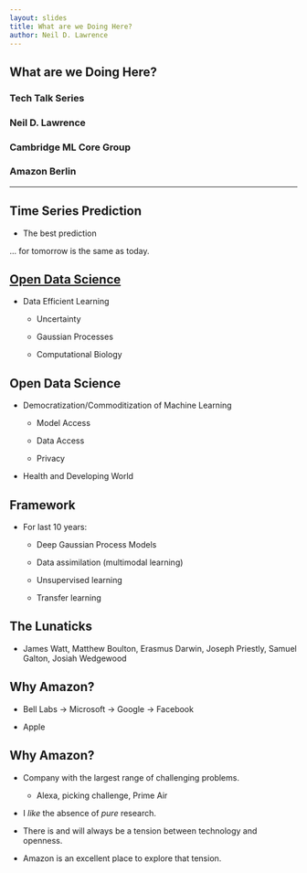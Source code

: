 ```yaml
---
layout: slides
title: What are we Doing Here?
author: Neil D. Lawrence
---
```


## What are we Doing Here?

### Tech Talk Series

### Neil D. Lawrence

### Cambridge ML Core Group

### Amazon Berlin

---

## Time Series Prediction

* The best prediction 

... for tomorrow is the same as today.


## [Open Data Science](http://inverseprobability.com/2014/07/01/open-data-science)
	
* Data Efficient Learning

    * Uncertainty

    * Gaussian Processes
	
	* Computational Biology

## Open Data Science

* Democratization/Commoditization of Machine Learning
    * Model Access 

    * Data Access

    * Privacy

* Health and Developing World

## Framework

* For last 10 years:

   * Deep Gaussian Process Models
   
   * Data assimilation (multimodal learning)
   
   * Unsupervised learning
   
   * Transfer learning
   
   
## The Lunaticks

* James Watt, Matthew Boulton, Erasmus Darwin, Joseph Priestly, Samuel Galton, Josiah Wedgewood

## Why Amazon?

* Bell Labs -> Microsoft -> Google -> Facebook

* Apple

## Why Amazon?

* Company with the largest range of challenging problems.

    * Alexa, picking challenge, Prime Air

* I *like* the absence of *pure* research.

* There is and will always be a tension between technology and openness.

* Amazon is an excellent place to explore that tension.



